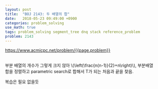 ```yaml
---
layout: post
title:  "BOJ 2143: 두 배열의 합"
date:   2018-05-23 09:49:00 +0900
categories: problem_solving
use_math: true
tags: problem_solving segment_tree dnq stack reference_problem
problem: 2143
---
```


<a target="_blank" href="https://www.acmicpc.net/problem/{{page.problem}}">https://www.acmicpc.net/problem/{{page.problem}}</a><br/><br/>

부분 배열의 개수가 그렇게 크지 않아 \\(\left(\frac\{n(n-1)\}\{2\}+n\right)\\), 부분배열 합을 정렬하고 parametric search로 합해서 T가 되는 처음과 끝을 찾음.

복습은 필요 없을듯